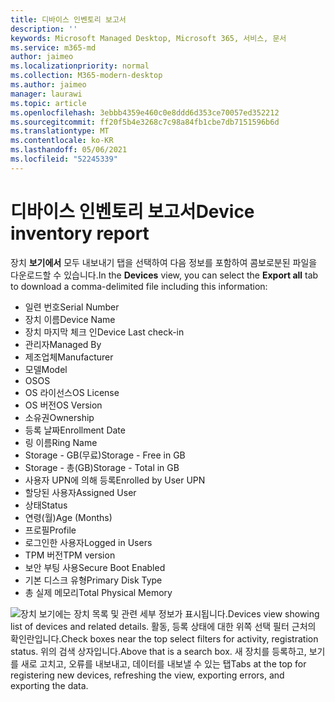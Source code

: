 ```yaml
---
title: 디바이스 인벤토리 보고서
description: ''
keywords: Microsoft Managed Desktop, Microsoft 365, 서비스, 문서
ms.service: m365-md
author: jaimeo
ms.localizationpriority: normal
ms.collection: M365-modern-desktop
ms.author: jaimeo
manager: laurawi
ms.topic: article
ms.openlocfilehash: 3ebbb4359e460c0e8ddd6d353ce70057ed352212
ms.sourcegitcommit: ff20f5b4e3268c7c98a84fb1cbe7db7151596b6d
ms.translationtype: MT
ms.contentlocale: ko-KR
ms.lasthandoff: 05/06/2021
ms.locfileid: "52245339"
---
```

# <a name="device-inventory-report"></a><span data-ttu-id="de7ab-103">디바이스 인벤토리 보고서</span><span class="sxs-lookup"><span data-stu-id="de7ab-103">Device inventory report</span></span>

<span data-ttu-id="de7ab-104">장치 **보기에서** 모두 내보내기  탭을 선택하여 다음 정보를 포함하여 콤보로분된 파일을 다운로드할 수 있습니다.</span><span class="sxs-lookup"><span data-stu-id="de7ab-104">In the **Devices** view, you can select the **Export all** tab to download a comma-delimited file including this information:</span></span>

- <span data-ttu-id="de7ab-105">일련 번호</span><span class="sxs-lookup"><span data-stu-id="de7ab-105">Serial Number</span></span>
- <span data-ttu-id="de7ab-106">장치 이름</span><span class="sxs-lookup"><span data-stu-id="de7ab-106">Device Name</span></span>
- <span data-ttu-id="de7ab-107">장치 마지막 체크 인</span><span class="sxs-lookup"><span data-stu-id="de7ab-107">Device Last check-in</span></span>
- <span data-ttu-id="de7ab-108">관리자</span><span class="sxs-lookup"><span data-stu-id="de7ab-108">Managed By</span></span>
- <span data-ttu-id="de7ab-109">제조업체</span><span class="sxs-lookup"><span data-stu-id="de7ab-109">Manufacturer</span></span>
- <span data-ttu-id="de7ab-110">모델</span><span class="sxs-lookup"><span data-stu-id="de7ab-110">Model</span></span>
- <span data-ttu-id="de7ab-111">OS</span><span class="sxs-lookup"><span data-stu-id="de7ab-111">OS</span></span>
- <span data-ttu-id="de7ab-112">OS 라이선스</span><span class="sxs-lookup"><span data-stu-id="de7ab-112">OS License</span></span>
- <span data-ttu-id="de7ab-113">OS 버전</span><span class="sxs-lookup"><span data-stu-id="de7ab-113">OS Version</span></span>
- <span data-ttu-id="de7ab-114">소유권</span><span class="sxs-lookup"><span data-stu-id="de7ab-114">Ownership</span></span>
- <span data-ttu-id="de7ab-115">등록 날짜</span><span class="sxs-lookup"><span data-stu-id="de7ab-115">Enrollment Date</span></span>
- <span data-ttu-id="de7ab-116">링 이름</span><span class="sxs-lookup"><span data-stu-id="de7ab-116">Ring Name</span></span>
- <span data-ttu-id="de7ab-117">Storage - GB(무료)</span><span class="sxs-lookup"><span data-stu-id="de7ab-117">Storage - Free in GB</span></span>
- <span data-ttu-id="de7ab-118">Storage - 총(GB)</span><span class="sxs-lookup"><span data-stu-id="de7ab-118">Storage - Total in GB</span></span>
- <span data-ttu-id="de7ab-119">사용자 UPN에 의해 등록</span><span class="sxs-lookup"><span data-stu-id="de7ab-119">Enrolled by User UPN</span></span>
- <span data-ttu-id="de7ab-120">할당된 사용자</span><span class="sxs-lookup"><span data-stu-id="de7ab-120">Assigned User</span></span>
- <span data-ttu-id="de7ab-121">상태</span><span class="sxs-lookup"><span data-stu-id="de7ab-121">Status</span></span>
- <span data-ttu-id="de7ab-122">연령(월)</span><span class="sxs-lookup"><span data-stu-id="de7ab-122">Age (Months)</span></span>
- <span data-ttu-id="de7ab-123">프로필</span><span class="sxs-lookup"><span data-stu-id="de7ab-123">Profile</span></span>
- <span data-ttu-id="de7ab-124">로그인한 사용자</span><span class="sxs-lookup"><span data-stu-id="de7ab-124">Logged in Users</span></span>
- <span data-ttu-id="de7ab-125">TPM 버전</span><span class="sxs-lookup"><span data-stu-id="de7ab-125">TPM version</span></span>
- <span data-ttu-id="de7ab-126">보안 부팅 사용</span><span class="sxs-lookup"><span data-stu-id="de7ab-126">Secure Boot Enabled</span></span>
- <span data-ttu-id="de7ab-127">기본 디스크 유형</span><span class="sxs-lookup"><span data-stu-id="de7ab-127">Primary Disk Type</span></span>
- <span data-ttu-id="de7ab-128">총 실제 메모리</span><span class="sxs-lookup"><span data-stu-id="de7ab-128">Total Physical Memory</span></span> 

![<span data-ttu-id="de7ab-129">장치 보기에는 장치 목록 및 관련 세부 정보가 표시됩니다.</span><span class="sxs-lookup"><span data-stu-id="de7ab-129">Devices view showing list of devices and related details.</span></span> <span data-ttu-id="de7ab-130">활동, 등록 상태에 대한 위쪽 선택 필터 근처의 확인란입니다.</span><span class="sxs-lookup"><span data-stu-id="de7ab-130">Check boxes near the top select filters for activity, registration status.</span></span> <span data-ttu-id="de7ab-131">위의 검색 상자입니다.</span><span class="sxs-lookup"><span data-stu-id="de7ab-131">Above that is a search box.</span></span> <span data-ttu-id="de7ab-132">새 장치를 등록하고, 보기를 새로 고치고, 오류를 내보내고, 데이터를 내보낼 수 있는 탭</span><span class="sxs-lookup"><span data-stu-id="de7ab-132">Tabs at the top for registering new devices, refreshing the view, exporting errors, and exporting the data.</span></span> ](../../media/mmd-devices-view.png)
